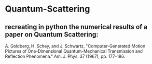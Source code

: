# Quantum-Scattering

## recreating in python the numerical results of a paper on Quantum Scattering:

A. Goldberg, H. Schey, and J. Schwartz, "Computer-Generated Motion Pictures of One-Dimensional Quantum-Mechanical Transmission and Reflection Phenomena." Am. J. Phys. 37 (1967), pp. 177-186.

